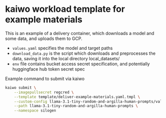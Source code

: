 # kaiwo workload template for example materials

This is an example of a delivery container, which downloads a model and some data, and uploads them to GCP.
- `values.yaml` specifies the model and target paths
- `download_data.py` is the script which downloads and preprocesses the data, saving it into the local directory local_datasets/
- `env` file contains bucket access secret specification, and potentially huggingface hub token secret spec

Example command to submit via kaiwo
```bash
kaiwo submit \
    --imagepullsecret regcred \
    --template template/deliver-example-materials.yaml.tmpl \
    --custom-config llama-3.1-tiny-random-and-argilla-human-prompts/values.yaml \
    --path llama-3.1-tiny-random-and-argilla-human-prompts \
    --namespace silogen
```
